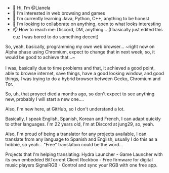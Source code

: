 - 👋 Hi, I’m @Lianela
- 👀 I’m interested in web browsing and games
- 🌱 I’m currently learning Java, Python, C++, anything to be honest
- 💞️ I’m looking to collaborate on anything, open to what looks interesting
- 📫 How to reach me: Discord, DM, anything... (I basically just edited this cuz I was bored to do something decent)

So, yeah, basically, programming my own web browser... ~right now on Alpha phase using Chromium, expect to change that in next week, so, it would be good to achieve that...~
<br>
<br>I was, basically due to time problems and that, it achieved a good point, able to browse internet, save things, have a good looking window, and good things, I was trying to do a hybrid browser between Gecko, Chromium and Tor.

So, uh, that proyect died a months ago, so don't expect to see anything new, probably I will start a new one....

Also, I'm new here, at GitHub, so I don't understand a lot.

Basically, I speak English, Spanish, Korean and French, I can adapt quickly to other languages.
I'm 22 years old, I'm at Discord at jung29, so, yeah.

Also, I'm proud of being a translator for any projects available, I can translate from any language to Spanish and English, usually I do this as a hobbie, so yeah... "Free" translation could be the word...

Projects that I'm helping translating:
Hydra Launcher - Game Launcher with its own embedded BitTorrent Client
Rockbox - Free firmware for digital music players
SignalRGB - Control and sync your RGB with one free app.
